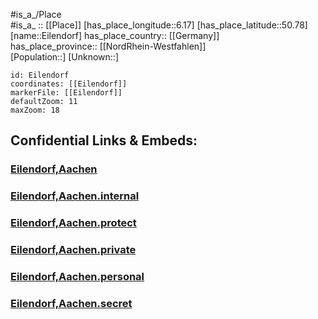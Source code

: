 ﻿---
location: [50.78,6.17] 
mapzoom: [7,12] 
mapmarker: city 
type: City
tags:
- geo/City


SpocWebEntityId: 29999
isDeleted: false
confidential: public

---
#is_a_/Place  
#is_a_ :: [[Place]] 
[has_place_longitude::6.17] 
[has_place_latitude::50.78] 
[name::Eilendorf] 
has_place_country:: [[Germany]]  
has_place_province:: [[NordRhein-Westfahlen]]  
[Population::] 
[Unknown::] 


```leaflet
id: Eilendorf
coordinates: [[Eilendorf]] 
markerFile: [[Eilendorf]] 
defaultZoom: 11 
maxZoom: 18
```


## Confidential Links & Embeds: 

### [Eilendorf,Aachen](/_public/Earth/Continent/Europe/Europe~Central/Germany/Germany~West/Nord_Rhein-Westfalen/counties~NW/Städte-Region_Aachen/cities~Region_Aachen/Aachen/Eilendorf,Aachen.md) 

### [Eilendorf,Aachen.internal](/_internal/Earth/Continent/Europe/Europe~Central/Germany/Germany~West/Nord_Rhein-Westfalen/counties~NW/Städte-Region_Aachen/cities~Region_Aachen/Aachen/Eilendorf,Aachen.internal.md) 

### [Eilendorf,Aachen.protect](/_protect/Earth/Continent/Europe/Europe~Central/Germany/Germany~West/Nord_Rhein-Westfalen/counties~NW/Städte-Region_Aachen/cities~Region_Aachen/Aachen/Eilendorf,Aachen.protect.md) 

### [Eilendorf,Aachen.private](/_private/Earth/Continent/Europe/Europe~Central/Germany/Germany~West/Nord_Rhein-Westfalen/counties~NW/Städte-Region_Aachen/cities~Region_Aachen/Aachen/Eilendorf,Aachen.private.md) 

### [Eilendorf,Aachen.personal](/_personal/Earth/Continent/Europe/Europe~Central/Germany/Germany~West/Nord_Rhein-Westfalen/counties~NW/Städte-Region_Aachen/cities~Region_Aachen/Aachen/Eilendorf,Aachen.personal.md) 

### [Eilendorf,Aachen.secret](/_secret/Earth/Continent/Europe/Europe~Central/Germany/Germany~West/Nord_Rhein-Westfalen/counties~NW/Städte-Region_Aachen/cities~Region_Aachen/Aachen/Eilendorf,Aachen.secret.md) 
